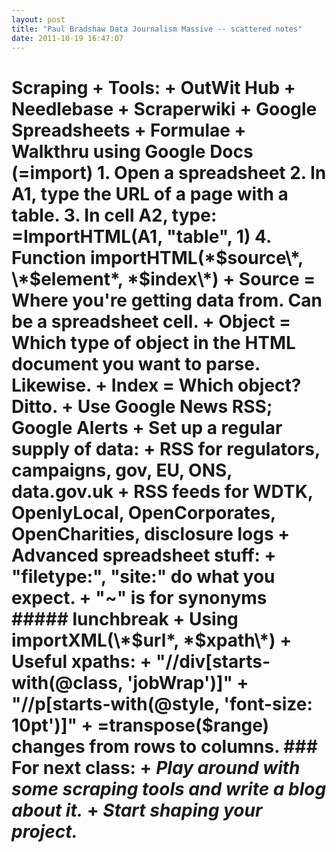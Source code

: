 ```yaml
---
layout: post
title: "Paul Bradshaw Data Journalism Massive -- scattered notes"
date: 2011-10-19 16:47:07
---
```


# Scraping + Tools: + OutWit Hub + Needlebase + Scraperwiki + Google Spreadsheets + Formulae + Walkthru using Google Docs (=import) 1. Open a spreadsheet 2. In A1, type the URL of a page with a table. 3. In cell A2, type: **=ImportHTML(A1, "table", 1)** 4. Function importHTML(\*$source\*, \*$element\*, \*$index\*) + Source = Where you're getting data from. Can be a spreadsheet cell. + Object = Which type of object in the HTML document you want to parse. Likewise. + Index = Which object? Ditto. + Use Google News RSS; Google Alerts + Set up a regular supply of data: + RSS for regulators, campaigns, gov, EU, ONS, data.gov.uk + RSS feeds for WDTK, OpenlyLocal, OpenCorporates, OpenCharities, disclosure logs + Advanced spreadsheet stuff: + "filetype:", "site:" do what you expect. + "~" is for synonyms ##### lunchbreak + Using importXML(\*$url\*, \*$xpath\*) + Useful xpaths: + "//div[starts-with(@class, 'jobWrap')]" + "//p[starts-with(@style, 'font-size: 10pt')]" + =transpose($range) changes from rows to columns. ### For next class: + *Play around with some scraping tools and write a blog about it.* + *Start shaping your project.*